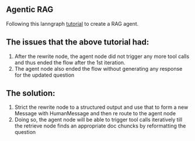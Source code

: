 ## Agentic RAG

Following this lanngraph [tutorial](https://langchain-ai.github.io/langgraph/tutorials/rag/langgraph_agentic_rag/#nodes-and-edges) to create a RAG agent.

## The issues that the above tutorial had:
1. After the rewrite node, the agent node did not trigger any more tool calls and thus ended the flow after the 1st iteration.
2. The agent node also ended the flow without generating any response for the updated question

## The solution:
1. Strict the rewrite node to a structured output and use that to form a new Message with HumanMessage and then re route to the agent node
2. Doing so, the agent node will be able to trigger tool calls iteratively till the retrieve node finds an appropriate doc chuncks by reformatting the question